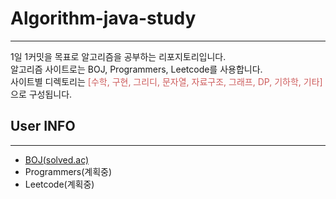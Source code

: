 # Algorithm-java-study
<hr>

<div>
1일 1커밋을 목표로 알고리즘을 공부하는 리포지토리입니다.<br> 알고리즘 사이트로는 BOJ, Programmers, Leetcode를 사용합니다.<br>
사이트별 디렉토리는 <span style="color: indianred">[수학, 구현, 그리디, 문자열, 자료구조, 그래프, DP, 기하학, 기타]</span>으로 구성됩니다.
</div>

## User INFO
<hr>

- <a href="https://solved.ac/profile/wkdtjrrms0">BOJ(solved.ac)</a>
- Programmers(계획중)
- Leetcode(계획중)


